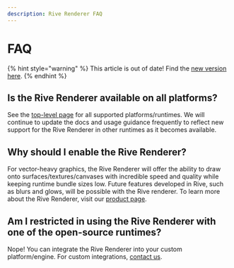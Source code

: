 ```yaml
---
description: Rive Renderer FAQ
---
```


# FAQ

{% hint style="warning" %}
This article is out of date! Find the [new version here](https://rive.app/community/doc/faq/docXLOMCudtc).
{% endhint %}

## Is the Rive Renderer available on all platforms?

See the [top-level page](./) for all supported platforms/runtimes. We will continue to update the docs and usage guidance frequently to reflect new support for the Rive Renderer in other runtimes as it becomes available.

## Why should I enable the Rive Renderer?

For vector-heavy graphics, the Rive Renderer will offer the ability to draw onto surfaces/textures/canvases with incredible speed and quality while keeping runtime bundle sizes low. Future features developed in Rive, such as blurs and glows, will be possible with the Rive renderer. To learn more about the Rive Renderer, visit our [product page](https://rive.app/renderer).

## Am I restricted in using the Rive Renderer with one of the open-source runtimes?

Nope! You can integrate the Rive Renderer into your custom platform/engine. For custom integrations, [contact us](https://rive.app/contact).

